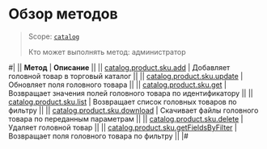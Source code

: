 # Обзор методов

> Scope: [`catalog`](../../../scopes/permissions.md)
>
> Кто может выполнять метод: администратор

#|
|| **Метод** | **Описание** ||
|| [catalog.product.sku.add](./catalog-product-sku-add.md) | Добавляет головной товар в торговый каталог ||
|| [catalog.product.sku.update](./catalog-product-sku-update.md) | Обновляет поля головного товара ||
|| [catalog.product.sku.get](./catalog-product-sku-get.md) | Возвращает значения полей головного товара по идентификатору ||
|| [catalog.product.sku.list](./catalog-product-sku-list.md) | Возвращает список головных товаров по фильтру ||
|| [catalog.product.sku.download](./catalog-product-sku-download.md) | Скачивает файлы головного товара по переданным параметрам ||
|| [catalog.product.sku.delete](./catalog-product-sku-delete.md) | Удаляет головной товар ||
|| [catalog.product.sku.getFieldsByFilter](./catalog-product-sku-get-fields-by-filter.md) | Возвращает поля головного товара по фильтру ||
|#